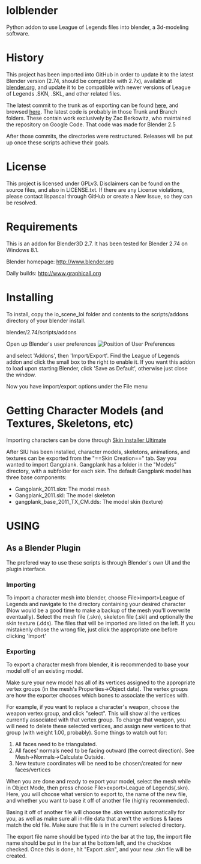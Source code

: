 # lolblender

Python addon to use League of Legends files into blender, a 3d-modeling software.



# History
This project has been imported into GitHub in order to update it to the latest Blender version (2.74, should be compatible with 2.7x), available at [blender.org](http://www.blender.org/), and update it to be compatible with newer versions of League of Legends .SKN, .SKL, and other related files.

The latest commit to the trunk as of exporting can be found [here](https://github.com/lispascal/lolblender/commit/b45817c764f6fa6423bcb67e9ed1b649f6bae405), and browsed [here](https://github.com/lispascal/lolblender/tree/b45817c764f6fa6423bcb67e9ed1b649f6bae405). The latest code is probably in those Trunk and Branch folders. These contain work exclusively by Zac Berkowitz, who maintained the repository on Google Code. That code was made for Blender 2.5

After those commits, the directories were restructured. Releases will be put up once these scripts achieve their goals.

# License
This project is licensed under GPLv3. Disclaimers can be found on the source files, and also in LICENSE.txt. If there are any License violations, please contact lispascal through GitHub or create a New Issue, so they can be resolved.

# Requirements
This is an addon for Blender3D 2.7.  It has been tested for Blender 2.74 on Windows 8.1.

Blender homepage:  http://www.blender.org

Daily builds:      http://www.graphicall.org

# Installing
To install, copy the io_scene_lol folder and contents
to the scripts/addons directory of your blender install.

blender/2.74/scripts/addons

Open up Blender's user preferences
![Position of User Preferences](http://imgur.com/b8Wv4.png)

and select 'Addons', then 'Import/Export'.  Find the League of Legends addon and click the small box to the right to enable it.  If you want this addon to load upon starting Blender, click 'Save as Default', otherwise just close the window.

Now you have import/export options under the File menu

# Getting Character Models (and Textures, Skeletons, etc)
Importing characters can be done through [Skin Installer Ultimate](https://sites.google.com/site/siuupdates/)

After SIU has been installed, character models, skeletons, animations, and textures can be exported from the "==Skin Creation==" tab.  Say you wanted to import Gangplank.  Gangplank has a folder in the "Models" directory, with a subfolder for each skin.  The default Gangplank model has three base components:

 * Gangplank_2011.skn:				The model mesh
 * Gangplank_2011.skl:				The model skeleton
 * gangplank_base_2011_TX_CM.dds:	The model skin (texture)



# USING
## As a Blender Plugin
The prefered way to use these scripts is through Blender's own UI and the plugin interface.  

### Importing
To import a character mesh into blender, choose File>import>League of Legends and navigate to the directory containing your desired character (Now would be a good time to make a backup of the mesh you'll overwrite eventually).  Select the mesh file (.skn), skeleton file (.skl) and optionally the skin texture (.dds).  The files that will be imported are listed on the left.  If you mistakenly chose the wrong file, just click the appropriate one before clicking 'Import'

### Exporting
To export a character mesh from blender, it is recommended to base your model off of an existing model.

Make sure your new model has all of its vertices assigned to the appropriate vertex groups (in the mesh's Properties->Object data). The vertex groups are how the exporter chooses which bones to associate the vertices with.

For example, if you want to replace a character's weapon, choose the weapon vertex group, and click "select". This will show all the vertices currently associated with that vertex group. To change that weapon, you will need to delete these selected vertices, and assign new vertices to that group (with weight 1.00, probably). Some things to watch out for:
1. All faces need to be triangulated.
2. All faces' normals need to be facing outward (the correct direction). See Mesh->Normals->Calculate Outside.
3. New texture coordinates will be need to be chosen/created for new faces/vertices

When you are done and ready to export your model, select the mesh while in Object Mode, then press choose File>export>League of Legends(.skn). Here, you will choose what version to export to, the name of the new file, and whether you want to base it off of another file (highly recommended).

Basing it off of another file will choose the .skn version automatically for you, as well as make sure all in-file data that aren't the vertices & faces match the old file. Make sure that file is in the current selected directory.

The export file name should be typed into the bar at the top, the import file name should be put in the bar at the bottom left, and the checkbox checked. Once this is done, hit "Export .skn", and your new .skn file will be created.